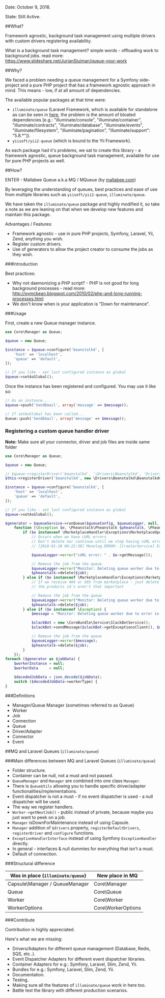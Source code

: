 Date: October 9, 2018.

State: Still Active.

##What?

Framework agnostic, background task management using multiple drivers with custom drivers registering availability.

What is a background task management? simple words - offloading work to background jobs. read more: https://www.slideshare.net/JurianSluiman/queue-your-work  

##Why?

We faced a problem needing a queue management for a Symfony side-project and a pure PHP project that has a framework agnostic approach in mind. This means - low, if at all amount of dependencies.

The available popular packages at that time were:
- `illuminate/queue` (Laravel Framework, which is available for standalone as can be seen in [here](https://github.com/mattstauffer/Torch/tree/master/components/queue), the problem is the amount of bloated dependencies [e.g.: "illuminate/console", "illuminate/container", "illuminate/contracts", "illuminate/database", "illuminate/events", "illuminate/filesystem", "illuminate/pagination", "illuminate/support": "5.8.*"]).
- `yiisoft/yii2-queue` (which is bound to the Yii Framework).

As each package had it's problems, we sat to create this library - a framework agnostic, queue background task management, available for use for pure PHP projects as well.

##How?

ENTER - Mallabee Queue a.k.a MQ / MQueue (by [mallabee.com](mallabee.com))

By leveraging the understanding of queues, best practices and ease of use from multiple libraries such as `yiisoft/yii2-queue`, `illuminate/queue`.

We have taken the `illuminate/queue` package and highly modified it, so take a note as we are leaning on that when we develop new features and maintain this package.

Advantages / Features:

- Framework agnostic - use in pure PHP projects, Symfony, Laravel, Yii, Zend, anything you wish.
- Register custom drivers.
- Use of generators to allow the project creator to consume the jobs as they wish.

###Introduction

Best practices:
- Why not daemonizing a PHP script? - PHP is not good for long background processes - read more: http://symcbean.blogspot.com/2010/02/php-and-long-running-processes.html
- We don't know when is your application is "Down for maintenance".

###Usage

First, create a new Queue manager instance.

```PHP
use Core\Manager as Queue;

$queue = new Queue;

$instance = $queue->configure('beanstalkd', [
    'host' => 'localhost',
    'queue' => 'default',
]);

// If you like - set last configured instance as global
$queue->setAsGlobal();
```

Once the instance has been registered and configured. You may use it like so:

```PHP
// As an instance...
$queue->push('SendEmail', array('message' => $message));

// If setAsGlobal has been called...
Queue::push('SendEmail', array('message' => $message));
```


### Registering a custom queue handler driver

**Note:** Make sure all your connector, driver and job files are inside same folder

```php
use Core\Manager as Queue;

$queue = new Queue;

// $queue->registerDriver('beanstalkd', '\Drivers\Beanstalkd', 'Drivers/Beanstalkd');
$this->registerDriver('beanstalkd', new \Drivers\Beanstalkd\BeanstalkdConnector());

$instance = $queue->configure('beanstalkd', [
    'host' => 'localhost',
    'queue' => 'default',
]);

// If you like - set last configured instance as global
$queue->setAsGlobal();
```


```php
$generator = $queueService->runQueue($queueConfig, $queueLogger, null,
    function (\Exception $e, \Pheanstalk\Pheanstalk $pheanstalk, \Pheanstalk\Job $job) use ($queueLogger) {
        if ($e instanceof \MarketplaceHandler\Exceptions\MarketplaceOperationTimeoutException) {
            // Occurs when we have cURL errors
            // Don't delete nor continue until we stop having cURL errors
            // [2018-01-28 06:22:38] Monolog.ERROR: [CrawlerService] Error starting worker due to error code 0 - cURL error 6: Could not resolve host: webservices.amazon.com (see http://curl.haxx.se/libcurl/c/libcurl-errors.html) [] []

            $queueLogger->error("cURL error: " . $e->getMessage());

            // Remove the job from the queue
            $queueLogger->error("Monitor: Deleting queue worker due to marketplace throttle");
            $pheanstalk->delete($job);
        } else if ($e instanceof \MarketplaceHandler\Exceptions\MarketplaceErrorException) {
            // If we receive 404 or 503 from marketplace - just delete the job,
            // the products id's aren't that important

            // Remove the job from the queue
            $queueLogger->error("Monitor: Deleting queue worker due to error in marketplace");
            $pheanstalk->delete($job);
        } else if ($e instanceof \Exception) {
            $message = "Monitor: Deleting queue worker due to error in marketplace. Exception: {$e->getMessage()} (at file: {$e->getFile()}, at line: {$e->getLine()}.";

            $slackBot = new \CoreBundle\Service\SlackBotService();
            $slackBot->sendMessage($slackBot->getExceptionsClient(), $message);

            // Remove the job from the queue
            $queueLogger->error($message);
            $pheanstalk->delete($job);
        }
    });
foreach ($generator as $jobData) {
    $workerInstance = null;
    $workerData     = null;

    $decodedJobData = json_decode($jobData);
    switch ($decodedJobData->workerType) {
}
```

###Definitions

- Manager/Queue Manager (sometimes referred to as Queue)
- Worker
- Job
- Connection
- Queue
- Driver/Adapter
- Connector
- Event

##MQ and Laravel Queues (`illuminate/queue`)

###Main differences between MQ and Laravel Queues (`illuminate/queue`)

- Folder structure.
- Container can be null, not a must and not passed.
- `QueueManager` and `Manager` are combined into one class `Manager`.
- There is `QueueUtils` allowing you to handle specific driver/adapter functionalities/implementations.
- Event dispatcher is not a must - if no event dispatcher is used - a null dispatcher will be used.
- The way we register handlers.
- `Worker->getNextJob()` - public instead of private, because maybe you just want to peek on a job.
- `Manager` isDownForMaintenance instead of using Capsule.
- `Manager` addition of `$drivers` property, `registerDefaultDrivers`, `registerDriver` and `configure` functions.
- `ExceptionHandlerInterface` instead of using Symfony `ExceptionHandler` directly.
- In general - interfaces & null dummies for everything that isn't a must.
- Default of connection.


###Structural difference

| Was in place (`illuminate/queue`) | New place in MQ    |
|-----------------------------------|--------------------|
| Capsule\Manager / QueueManager    | Core\Manager       |
| Queue                             | Core\Queue         |
| Worker                            | Core\Worker        |
| WorkerOptions                     | Core\WorkerOptions |


###Contribute

Contribution is highly appreciated.

Here's what we are missing:
- Drivers/Adapters for different queue management (Database, Redis, SQS, etc..).
- Event Dispatcher Adapters for different event dispatcher libraries.
- Container Adapters for e.g.: Symfony, Laravel, Slim, Zend, Yii.
- Bundles for e.g.: Symfony, Laravel, Slim, Zend, Yii.
- Documentation.
- Testing.
- Making sure all the features of `illuminate/queue` work in here too.
- Battle test the library with different production scenarios.